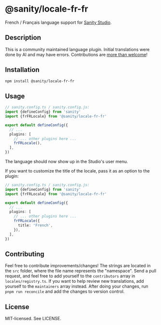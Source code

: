 # @sanity/locale-fr-fr

French / Français language support for [Sanity Studio](https://www.sanity.io/).

## Description

This is a community maintained language plugin. Initial translations were done by AI and may have errors. Contributions are [more than welcome](#contributing)!

## Installation

```sh
npm install @sanity/locale-fr-fr
```

## Usage

```ts
// sanity.config.ts / sanity.config.js:
import {defineConfig} from 'sanity'
import {frFRLocale} from '@sanity/locale-fr-fr'

export default defineConfig({
  // ...
  plugins: [
    // ... other plugins here ...
    frFRLocale(),
  ],
})
```

The language should now show up in the Studio's user menu.

If you want to customize the title of the locale, pass it as an option to the plugin:

```ts
// sanity.config.ts / sanity.config.js:
import {defineConfig} from 'sanity'
import {frFRLocale} from '@sanity/locale-fr-fr'

export default defineConfig({
  // ...
  plugins: [
    // ... other plugins here ...
    frFRLocale({
      title: 'French',
    }),
  ],
})
```

## Contributing

Feel free to contribute improvements/changes! The strings are located in the `src` folder, where the file name represents the "namespace". Send a pull request, and feel free to add yourself to the `contributors` array in `locales/registry.ts`. If you want to help review new translations, add yourself to the `maintainers` array instead. After doing your changes, run `pnpm run reconcile` and add the changes to version control.

## License

MIT-licensed. See LICENSE.
